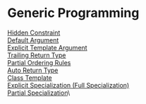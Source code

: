 # Generic Programming
[Hidden Constraint](https://github.com/onurcepnii/cpp_vault/blob/main/Generic%20Programming/Generic%20Programming%20-%202#L598)\
[Default Argument](https://github.com/onurcepnii/cpp_vault/blob/main/Generic%20Programming/Generic%20Programming%20-%202#L668)\
[Explicit Template Argument](https://github.com/onurcepnii/cpp_vault/blob/main/Generic%20Programming/Generic%20Programming%20-%202#L720)\
[Trailing Return Type](https://github.com/onurcepnii/cpp_vault/blob/main/Generic%20Programming/Generic%20Programming%20-%202#L840)\
[Partial Ordering Rules](https://github.com/onurcepnii/cpp_vault/blob/main/Generic%20Programming/Generic%20Programming%20-%202#L1006C2-L1006C25)\
[Auto Return Type](https://github.com/onurcepnii/cpp_vault/blob/main/Generic%20Programming/Generic%20Programming%20-%203#L225)\
[Class Template](https://github.com/onurcepnii/cpp_vault/blob/main/Generic%20Programming/Generic%20Programming%20-%203#L345)\
[Explicit Specialization (Full Specialization)](https://github.com/onurcepnii/cpp_vault/blob/main/Generic%20Programming/Generic%20Programming%20-%204#L565)\
[Partial Specialization](https://github.com/onurcepnii/cpp_vault/blob/main/Generic%20Programming/Generic%20Programming%20-%204#L1022)\

